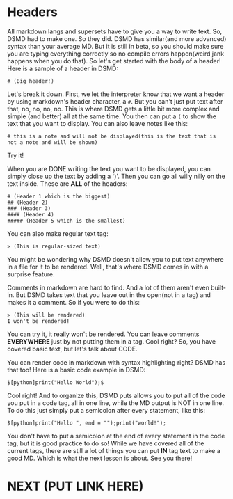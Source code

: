 # Headers

All markdown langs and supersets have to give you a way to write text. So, DSMD had to make one. So they did. DSMD has similar(and more advanced) syntax than your average MD. But it is still in beta, so you should make sure you are typing everything correctly so no compile errors happen(weird jank happens when you do that). So let's get started with the body of a header! Here is a sample of a header in DSMD:

```
# (Big header!)
```

Let's break it down. First, we let the interpreter know that we want a header by using markdown's header character, a `#`. But you can't just put text after that, no, no, no, no. This is where DSMD gets a little bit more complex and simple (and better) all at the same time. You then can put a `(` to show the text that you want to display. You can also leave notes like this:

```
# this is a note and will not be displayed(this is the text that is not a note and will be shown)
```

Try it! 

When you are DONE writing the text you want to be displayed, you can simply close up the text by adding a ')'. Then you can go all willy nilly on the text inside. These are **ALL** of the headers:

```
# (Header 1 which is the biggest)
## (Header 2)
### (Header 3)
#### (Header 4)
##### (Header 5 which is the smallest)
```

You can also make regular text tag:

```
> (This is regular-sized text)
```

You might be wondering why DSMD doesn't allow you to put text anywhere in a file for it to be rendered. Well, that's where DSMD comes in with a surprise feature. 

Comments in markdown are hard to find. And a lot of them aren't even built-in. But DSMD takes text that you leave out in the open(not in a tag) and makes it a comment. So if you were to do this:

```
> (This will be rendered)
I won't be rendered!
```

You can try it, it really won't be rendered. You can leave comments **EVERYWHERE** just by not putting them in a tag. Cool right? So, you have covered basic text, but let's talk about CODE. 

You can render code in markdown with syntax highlighting right? DSMD has that too! Here is a basic code example in DSMD:

```
$[python]print("Hello World");$
```

Cool right! And to organize this, DSMD puts allows you to put all of the code you put in a code tag, all in one line, while the MD output is NOT in one line. To do this just simply put a semicolon after every statement, like this:

```
$[python]print("Hello ", end = "");print("world!");
```

You don't have to put a semicolon at the end of every statement in the code tag, but it is good practice to do so! While we have covered all of the current tags, there are still a lot of things you can put **IN** tag text to make a good MD. Which is what the next lesson is about. See you there!

# NEXT (PUT LINK HERE)
